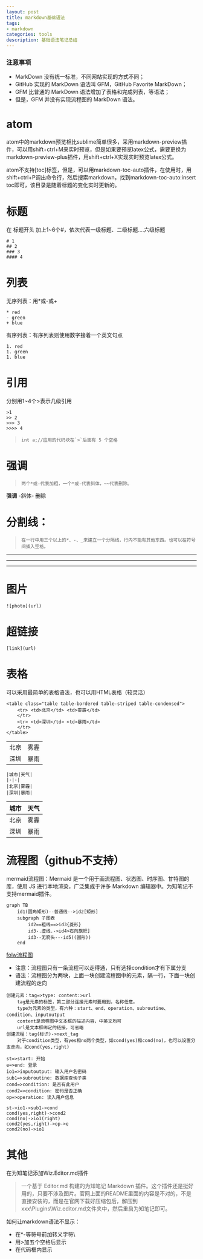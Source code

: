 ```yaml
---
layout: post
title: markdown基础语法
tags:
- markdown
categories: tools
description: 基础语法笔记总结
---
```




### 注意事项
* MarkDown 没有统一标准，不同网站实现的方式不同；
* GitHub 实现的 MarkDown 语法叫 GFM，GitHub Favorite MarkDown；
* GFM 比普通的 MarkDown 语法增加了表格和完成列表，等语法；
* 但是，GFM 并没有实现流程图的 MarkDown 语法。

# atom
atom中的markdown预览相比sublime简单很多，采用markdown-preview插件，可以用shift+ctrl+M来实时预览，但是如果要预览latex公式，需要更换为markdown-preview-plus插件，用shift+ctrl+X实现实时预览latex公式。

atom不支持[toc]标签，但是，可以用markdown-toc-auto插件，在使用时，用shift+ctrl+P调出命令行，然后搜索markdown，找到markdown-toc-auto:insert toc即可，该目录是随着标题的变化实时更新的。


# 标题

在 标题开头 加上1~6个#，依次代表一级标题、二级标题....六级标题
```
# 1
## 2
### 3
#### 4
```
# 列表

无序列表：用*或-或+

```
* red
- green
+ blue
```

有序列表：有序列表则使用数字接着一个英文句点

```
1. red
1. green
1. blue
```

# 引用
分别用1~4个>表示几级引用

```
>1
>> 2
>>> 3
>>>> 4
```

>     int a;//应用的代码块在`>`后面有 5 个空格

# 强调
>     两个*或-代表加粗，一个*或-代表斜体，~~代表删除。
**强调**
-斜体-
~~删除~~

# 分割线：

>     在一行中用三个以上的*、-、_来建立一个分隔线，行内不能有其他东西。也可以在符号间插入空格。

***
---
___

# 图片
`![photo](url)`

# 超链接
`[link](url)`

# 表格
可以采用最简单的表格语法，也可以用HTML表格（较灵活）
```
<table class="table table-bordered table-striped table-condensed">
    <tr> <td>北京</td> <td>雾霾</td>
    </tr>
    <tr> <td>深圳</td> <td>暴雨</td>
    </tr>
</table>
```
<table class="table table-bordered table-striped table-condensed">
    <tr> <td>北京</td> <td>雾霾</td>
    </tr>
    <tr> <td>深圳</td> <td>暴雨</td>
    </tr>
</table>

```
|城市|天气|
|-|-|
|北京|雾霾|
|深圳|暴雨|
```

|城市|天气|
|-|-|
|北京|雾霾|
|深圳|暴雨|


# 流程图（github不支持）
mermaid流程图：Mermaid 是一个用于画流程图、状态图、时序图、甘特图的库，使用 JS 进行本地渲染，广泛集成于许多 Markdown 编辑器中。为知笔记不支持mermaid插件。

```mermaid
graph TB
    id1(圆角矩形)--普通线-->id2[矩形]
    subgraph 子图表
        id2==粗线==>id3{菱形}
        id3-.虚线.->id4>右向旗帜]
        id3--无箭头---id5((圆形))
    end
```

[folw流程图](https://www.jianshu.com/p/8c7812fd80b3)

* 注意：流程图只有一条流程可以走得通，只有选择condition才有下属分支
* 语法：流程图分为两块，上面一块创建流程图中的元素，隔一行，下面一块创建流程的走向
```
创建元素：tag=>type: content:>url
    tag是元素的标签，第二部分连接元素时要用到，名称任意。
    type为元素的类型，有六种：start、end、operation、subroutine、condition、inputoutput
    content是流程图中文本框的描述内容，中英文均可
    url是文本框绑定的链接，可省略
创建流程：tag(标识)->next_tag
    对于condition类型，有yes和no两个类型，如cond(yes)和cond(no)，也可以设置分支走向，如cond(yes,right)
```

```flow
st=>start: 开始
e=>end: 登录
io1=>inputoutput: 输入用户名密码
sub1=>subroutine: 数据库查询子类
cond=>condition: 是否有此用户
cond2=>condition: 密码是否正确
op=>operation: 读入用户信息

st->io1->sub1->cond
cond(yes,right)->cond2
cond(no)->io1(right)
cond2(yes,right)->op->e
cond2(no)->io1
```



# 其他
在为知笔记添加Wiz.Editor.md插件
> 一个基于 Editor.md 构建的为知笔记 Markdown 插件。这个插件还是挺好用的，只要不涉及图片。官网上面的README里面的内容是不对的，不是直接安装的，而是在官网下载好压缩包后，解压到xxx\Plugins\Wiz.editor.md文件夹中，然后重启为知笔记即可。

如何让markdown语法不显示：
* 在*-等符号前加转义字符\
* 用>加五个空格后显示
* 在代码框内显示
